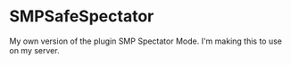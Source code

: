 # SMPSafeSpectator

My own version of the plugin SMP Spectator Mode. I'm making this to use on my server.
